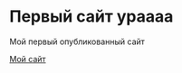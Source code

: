 # Первый сайт ураааа
Мой первый опубликованный сайт
  
[Мой сайт](https://torosyanit.github.io/первый%20сайт%20на%20Bootstrap/ "Переходи на мрй сайт")
         
